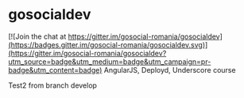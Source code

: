 # gosocialdev

[![Join the chat at https://gitter.im/gosocial-romania/gosocialdev](https://badges.gitter.im/gosocial-romania/gosocialdev.svg)](https://gitter.im/gosocial-romania/gosocialdev?utm_source=badge&utm_medium=badge&utm_campaign=pr-badge&utm_content=badge)
AngularJS, Deployd, Underscore course

Test2 from branch develop
